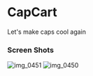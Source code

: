 # CapCart
Let's make caps cool again
### Screen Shots
![img_0451](https://cloud.githubusercontent.com/assets/8016341/19830996/7965f8e2-9e4b-11e6-8ca4-f135eaa75eef.PNG)
![img_0450](https://cloud.githubusercontent.com/assets/8016341/19830999/7ea76854-9e4b-11e6-96c2-f792390bebea.PNG)
